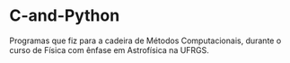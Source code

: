 # C-and-Python
Programas que fiz para a cadeira de Métodos Computacionais, durante o curso de Física com ênfase em Astrofísica na UFRGS.
